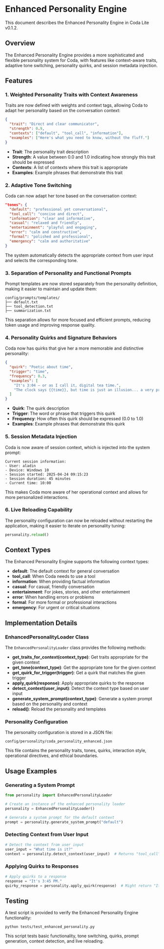 # Enhanced Personality Engine

This document describes the Enhanced Personality Engine in Coda Lite v0.1.2.

## Overview

The Enhanced Personality Engine provides a more sophisticated and flexible personality system for Coda, with features like context-aware traits, adaptive tone switching, personality quirks, and session metadata injection.

## Features

### 1. Weighted Personality Traits with Context Awareness

Traits are now defined with weights and context tags, allowing Coda to adapt her personality based on the conversation context:

```json
{
  "trait": "Direct and clear communicator",
  "strength": 0.9,
  "contexts": ["default", "tool_call", "information"],
  "examples": ["Here's what you need to know, without the fluff."]
}
```

- **Trait**: The personality trait description
- **Strength**: A value between 0.0 and 1.0 indicating how strongly this trait should be expressed
- **Contexts**: A list of contexts where this trait is appropriate
- **Examples**: Example phrases that demonstrate this trait

### 2. Adaptive Tone Switching

Coda can now adapt her tone based on the conversation context:

```json
"tones": {
  "default": "professional yet conversational",
  "tool_call": "concise and direct",
  "information": "clear and informative",
  "casual": "relaxed and friendly",
  "entertainment": "playful and engaging",
  "error": "calm and constructive",
  "formal": "polished and professional",
  "emergency": "calm and authoritative"
}
```

The system automatically detects the appropriate context from user input and selects the corresponding tone.

### 3. Separation of Personality and Functional Prompts

Prompt templates are now stored separately from the personality definition, making it easier to maintain and update them:

```
config/prompts/templates/
├── default.txt
├── tool_detection.txt
├── summarization.txt
```

This separation allows for more focused and efficient prompts, reducing token usage and improving response quality.

### 4. Personality Quirks and Signature Behaviors

Coda now has quirks that give her a more memorable and distinctive personality:

```json
{
  "quirk": "Poetic about time",
  "trigger": "time",
  "frequency": 0.3,
  "examples": [
    "It's 3:04 — or as I call it, digital tea time.",
    "The clock says {{time}}, but time is just an illusion... a very precise illusion."
  ]
}
```

- **Quirk**: The quirk description
- **Trigger**: The word or phrase that triggers this quirk
- **Frequency**: How often this quirk should be expressed (0.0 to 1.0)
- **Examples**: Example phrases that demonstrate this quirk

### 5. Session Metadata Injection

Coda is now aware of session context, which is injected into the system prompt:

```
Current session information:
- User: aladin
- Device: Windows 10
- Session started: 2025-04-24 09:15:23
- Session duration: 45 minutes
- Current time: 10:00
```

This makes Coda more aware of her operational context and allows for more personalized interactions.

### 6. Live Reloading Capability

The personality configuration can now be reloaded without restarting the application, making it easier to iterate on personality tuning:

```python
personality.reload()
```

## Context Types

The Enhanced Personality Engine supports the following context types:

- **default**: The default context for general conversation
- **tool_call**: When Coda needs to use a tool
- **information**: When providing factual information
- **casual**: For casual, friendly conversation
- **entertainment**: For jokes, stories, and other entertainment
- **error**: When handling errors or problems
- **formal**: For more formal or professional interactions
- **emergency**: For urgent or critical situations

## Implementation Details

### EnhancedPersonalityLoader Class

The `EnhancedPersonalityLoader` class provides the following methods:

- **get_traits_for_context(context_type)**: Get traits appropriate for the given context
- **get_tone(context_type)**: Get the appropriate tone for the given context
- **get_quirk_for_trigger(trigger)**: Get a quirk that matches the given trigger
- **apply_quirk(response)**: Apply appropriate quirks to the response
- **detect_context(user_input)**: Detect the context type based on user input
- **generate_system_prompt(context_type)**: Generate a system prompt based on the personality and context
- **reload()**: Reload the personality and templates

### Personality Configuration

The personality configuration is stored in a JSON file:

```
config/personality/coda_personality_enhanced.json
```

This file contains the personality traits, tones, quirks, interaction style, operational directives, and ethical boundaries.

## Usage Examples

### Generating a System Prompt

```python
from personality import EnhancedPersonalityLoader

# Create an instance of the enhanced personality loader
personality = EnhancedPersonalityLoader()

# Generate a system prompt for the default context
prompt = personality.generate_system_prompt("default")
```

### Detecting Context from User Input

```python
# Detect the context from user input
user_input = "What time is it?"
context = personality.detect_context(user_input)  # Returns "tool_call"
```

### Applying Quirks to Responses

```python
# Apply quirks to a response
response = "It's 3:45 PM."
quirky_response = personality.apply_quirk(response)  # Might return "It's 3:45 PM — or as I call it, digital tea time."
```

## Testing

A test script is provided to verify the Enhanced Personality Engine functionality:

```
python tests/test_enhanced_personality.py
```

This script tests basic functionality, tone switching, quirks, prompt generation, context detection, and live reloading.
